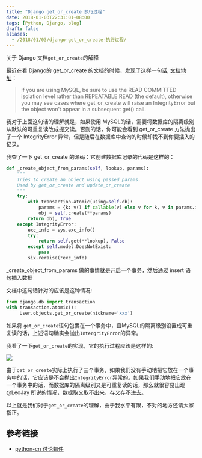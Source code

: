 ```yaml
---
title: "Django get_or_create 执行过程"
date: 2018-01-03T22:31:01+08:00
tags: [Python, Django, blog]
draft: false
aliases:
  - /2018/01/03/django-get_or_create-执行过程/
---
```


关于 Django 文档`get_or_create`的解释

<!--more-->

最近在看 Django的 get_or_create 的文档的时候，发现了这样一句话, [文档地址](https://docs.djangoproject.com/en/1.11/ref/models/querysets/#get-or-create)：

> If you are using MySQL, be sure to use the READ COMMITTED isolation level rather than REPEATABLE READ (the default), otherwise you may see cases where get_or_create will raise an IntegrityError but the object won’t appear in a subsequent get() call.

我对于上面这句话的理解就是，如果使用 MySQL的话，需要将数据库的隔离级别从默认的可重复读改成提交读。否则的话，你可能会看到 get_or_create 方法抛出了一个 IntegrityError 异常，但是随后在数据库中查询的时候却找不到你要插入的记录。

我查了一下 get_or_create 的源码：它创建数据库记录的代码是这样的：

```python
def _create_object_from_params(self, lookup, params):
    """
    Tries to create an object using passed params.
    Used by get_or_create and update_or_create
    """
    try:
        with transaction.atomic(using=self.db):
            params = {k: v() if callable(v) else v for k, v in params.items()}
            obj = self.create(**params)
        return obj, True
    except IntegrityError:
        exc_info = sys.exc_info()
        try:
            return self.get(**lookup), False
        except self.model.DoesNotExist:
            pass
        six.reraise(*exc_info)
```

_create_object_from_params 做的事情就是开启一个事务，然后通过 insert 语句插入数据

文档中这句话针对的应该是这种情况:

```python
from django.db import transaction
with transaction.atomic():
     User.objects.get_or_create(nickname='xxx')
```

如果将 `get_or_create`语句包裹在一个事务中，且MySQL的隔离级别设置成可重复读的话，上述语句确实会抛出`IntergrityError`的异常。

我看了一下`get_or_create`的实现，它的执行过程应该是这样的:

![](https://passage-1253400711.cos.ap-beijing.myqcloud.com/2017-12-15-065033.jpg)

由于`get_or_create`实际上执行了三个事务，如果我们没有手动地把它放在一个事务中的话，它应该是不会抛出`IntegrityError`异常的。如果我们手动地把它放在一个事务中的话，而数据库的隔离级别又是可重复读的话，那么就很容易出现 @LeoJay 所说的情况，数据取又取不出来，存又存不进去。

以上就是我们对于`get_or_create`的理解，由于我水平有限，不对的地方还请大家指正。

## 参考链接

+ [python-cn 讨论邮件](https://groups.google.com/forum/#!msg/python-cn/7SYBIPZdnNc/3ha72q7QCgAJ;context-place=forum/python-cn)
